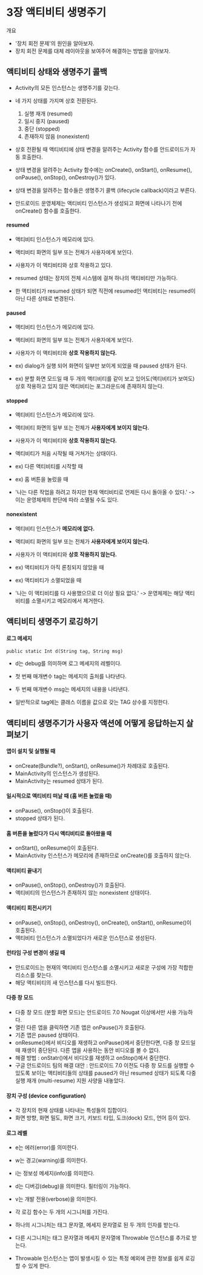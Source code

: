 # 3장 액티비티 생명주기

개요
- '장치 회전 문제'의 원인을 알아보자.
- 장치 회전 문제를 대체 레이아웃을 보여주어 해결하는 방법을 알아보자.


## 액티비티 상태와 생명주기 콜백
- Activity의 모든 인스턴스는 생명주기를 갖는다.
- 네 가지 상태를 가지며 상호 전환된다.
  1. 실행 재개 (resumed)
  2. 일시 중지 (paused)
  3. 중단 (stopped)
  4. 존재하지 않음 (nonexistent)
 

- 상호 전환될 때 액티비티에 상태 변경을 알려주는 Activity 함수를 안드로이드가 자동 호출한다.
- 상태 변경을 알려주는 Activity 함수에는 onCreate(), onStart(), onResume(), onPause(), onStop(), onDestroy()가 있다.
- 상태 변경을 알려주는 함수들은 생명주기 콜백 (lifecycle callback)이라고 부른다.

- 안드로이드 운영체제는 액티비티 인스턴스가 생성되고 화면에 나타나기 전에 onCreate() 함수를 호출한다.

#### resumed
- 액티비티 인스턴스가 메모리에 있다.
- 액티비티 화면의 일부 또는 전체가 사용자에게 보인다.
- 사용자가 이 액티비티와 상호 작용하고 있다.

- resumed 상태는 장치의 전체 시스템에 걸쳐 하나의 액티비티만 가능하다.
- 한 액티비티가 resumed 상태가 되면 직전에 resumed인 액티비티는 resumed이 아닌 다른 상태로 변경된다.


#### paused
- 액티비티 인스턴스가 메모리에 있다.
- 액티비티 화면의 일부 또는 전체가 사용자에게 보인다.
- 사용자가 이 액티비티와 **상호 작용하지 않는다.**

- ex) dialog가 실행 되어 화면이 일부만 보이게 되었을 때 paused 상태가 된다.
- ex) 분할 화면 모드일 때 두 개의 액티비티를 같이 보고 있어도(액티비티가 보여도) 상호 작용하고 있지 않은 액티비티는 포그라운드에 존재하지 않는다.


#### stopped
- 액티비티 인스턴스가 메모리에 있다.
- 액티비티 화면의 일부 또는 전체가 **사용자에게 보이지 않는다.**
- 사용자가 이 액티비티와 **상호 작용하지 않는다.**

- 액티비티가 처음 시작될 때 거쳐가는 상태이다.
- ex) 다른 액티비티를 시작할 때
- ex) 홈 버튼을 눌렀을 때
- '나는 다른 작업을 하려고 하지만 현재 액티비티로 언제든 다시 돌아올 수 있다.' -> 이는 운영체제의 판단에 따라 소멸될 수도 있다.

#### nonexistent
- 액티비티 인스턴스가 **메모리에 없다.**
- 액티비티 화면의 일부 또는 전체가 **사용자에게 보이지 않는다.**
- 사용자가 이 액티비티와 **상호 작용하지 않는다.**

- ex) 액티비티가 아직 론칭되지 않았을 때
- ex) 액티비티가 소멸되었을 때
- '나는 이 액티비티를 다 사용했으므로 더 이상 필요 없다.' -> 운영체제는 해당 액티비티를 소멸시키고 메모리에서 제거한다.


## 액티비티 생명주기 로깅하기

#### 로그 메세지
`public static Int d(String tag, String msg)`
- d는 debug를 의미하며 로그 메세지의 레벨이다.
- 첫 번째 매개변수 tag는 메세지의 출처를 나타낸다.
- 두 번째 매개변수 msg는 메세지의 내용을 나타낸다.

- 일반적으로 tag에는 클래스 이름을 값으로 갖는 TAG 상수를 지정한다.


## 액티비티 생명주기가 사용자 액션에 어떻게 응답하는지 살펴보기
#### 앱이 설치 및 실행될 때
- onCreate(Bundle?), onStart(), onResume()가 차례대로 호출된다.
- MainActivity의 인스턴스가 생성된다.
- MainActivity는 resumed 상태가 된다.


#### 일시적으로 액티비티 떠날 때 (홈 버튼 눌렀을 때)
- onPause(), onStop()이 호출된다.
- stopped 상태가 된다.


#### 홈 버튼을 눌렀다가 다시 액티비티로 돌아왔을 때
- onStart(), onResume()이 호출된다.
- MainActivity 인스턴스가 메모리에 존재하므로 onCreate()를 호출하지 않는다.


#### 액티비티 끝내기
- onPause(), onStop(), onDestroy()가 호출된다.
- 액티비티의 인스턴스가 존재하지 않는 nonexistent 상태이다.


#### 액티비티 회전시키기
- onPause(), onStop(), onDestroy(), onCreate(), onStart(), onResume()이 호출된다.
- 액티비티 인스턴스가 소멸되었다가 새로운 인스턴스로 생성된다.


#### 런타임 구성 변경이 생길 때
- 안드로이드는 현재의 액티비티 인스턴스를 소멸시키고 새로운 구성에 가장 적합한 리소스를 찾는다.
- 해당 액티비티의 새 인스턴스를 다시 빌드한다.


#### 다중 창 모드
- 다중 창 모드 (분할 화면 모드)는 안드로이드 7.0 Nougat 이상에서만 사용 가능하다.
- 열린 다른 앱을 클릭하면 기존 앱은 onPause()가 호출된다.
- 기존 앱은 paused 상태이다.
- onResume()에서 비디오를 재생하고 onPause()에서 중단한다면, 다중 창 모드일 때 재생이 중단된다. 다른 앱을 사용하는 동안 비디오를 볼 수 없다.
- 해결 방법 : onStatr()에서 비디오를 재생하고 onStop()에서 중단한다.
- 구글 안드로이드 팀의 해결 대안 : 안드로이드 7.0 이전도 다중 창 모드를 실행할 수 있도록 보이는 액티비티들의 상태를 paused가 아닌 resumed 상태가 되도록 다중 실행 재개 (multi-resume) 지원 사양을 내놓았다.


#### 장치 구성 (device configuration)
- 각 장치의 현재 상태를 나타내는 특성들의 집합이다.
- 화면 방향, 화면 밀도, 화면 크기, 키보드 타입, 도크(dock) 모드, 언어 등이 있다.


#### 로그 레벨
- e는 에러(error)를 의미한다.
- w는 경고(warning)를 의미한다.
- i는 정보성 메세지(info)를 의미한다.
- d는 디버깅(debug)을 의미한다. 필터링이 가능하다.
- v는 개발 전용(verbose)을 의미한다.

- 각 로깅 함수는 두 개의 시그니처를 가진다.
- 하나의 시그니처는 태그 문자열, 메세지 문자열로 된 두 개의 인자를 받는다.
- 다른 시그니처는 태그 문자열과 메세지 문자열에 Throwable 인스턴스를 추가로 받는다.
- Throwable 인스턴스는 앱이 발생시킬 수 있는 특정 예외에 관한 정보를 쉽게 로깅할 수 있게 한다.

